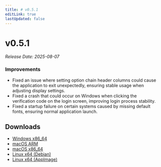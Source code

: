 ```yaml
---
title: # v0.5.1
editLink: true
lastUpdated: false
---
```


# v0.5.1 

_Release Date: 2025-08-07_

### Improvements

- Fixed an issue where setting option chain header columns could cause the application to exit unexpectedly, ensuring stable usage when adjusting display settings.
- Fixed a crash that could occur on Windows when clicking the verification code on the login screen, improving login process stability.
- Fixed a startup failure on certain systems caused by missing default fonts, ensuring normal application launch.

## Downloads

- [Windows x86_64](https://assets.lbkrs.com/github/release/longbridge-desktop/stable/longbridge-v0.5.1-windows-x86_64.exe)
- [macOS ARM](https://assets.lbkrs.com/github/release/longbridge-desktop/stable/longbridge-v0.5.1-macos-aarch64.dmg)
- [macOS x86_64](https://assets.lbkrs.com/github/release/longbridge-desktop/stable/longbridge-v0.5.1-macos-x86_64.dmg)
- [Linux x64 (Debian)](https://assets.lbkrs.com/github/release/longbridge-desktop/stable/longbridge-v0.5.1-linux-x86_64.deb)
- [Linux x64 (AppImage)](https://assets.lbkrs.com/github/release/longbridge-desktop/stable/longbridge-v0.5.1-linux-x86_64.AppImage)